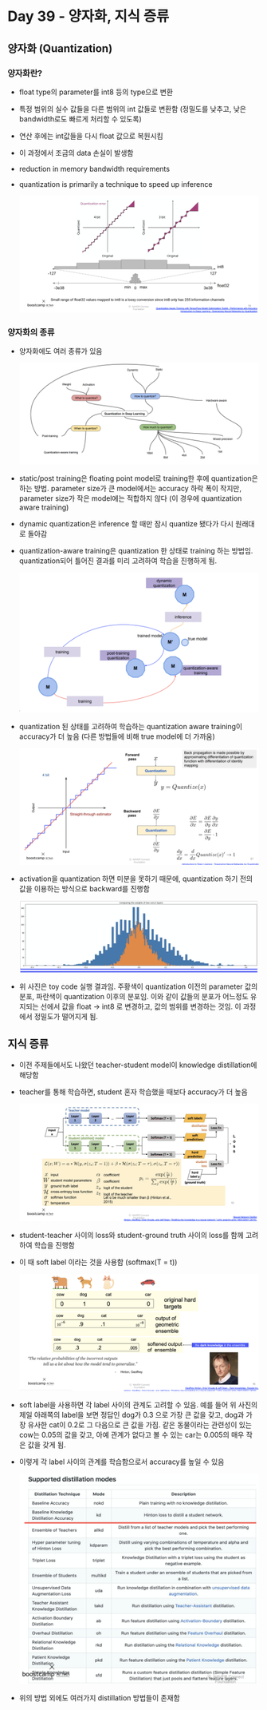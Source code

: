 # Day 39 - 양자화, 지식 증류

## 양자화 (Quantization)

### 양자화란?

* float type의 parameter를 int8 등의 type으로 변환
* 특정 범위의 실수 값들을 다른 범위의 int 값들로 변환함 (정밀도를 낮추고, 낮은 bandwidth로도 빠르게 처리할 수 있도록)
* 연산 후에는 int값들을 다시 float 값으로 복원시킴
* 이 과정에서 조금의 data 손실이 발생함
* reduction in memory bandwidth requirements
* quantization is primarily a technique to speed up inference

    ![quantization](./img/Day39/quantization1.png)

### 양자화의 종류

* 양자화에도 여러 종류가 있음

    ![quantization](./img/Day39/quantization2.png)

* static/post training은 floating point model로 training한 후에 quantization은 하는 방법. parameter size가 큰 model에서는 accuracy 하락 폭이 작지만, parameter size가 작은 model에는 적합하지 않다 (이 경우에 quantization aware training)
* dynamic quantization은 inference 할 때만 잠시 quantize 됐다가 다시 원래대로 돌아감
* quantization-aware training은 quantization 한 상태로 training 하는 방법임. quantization되어 틀어진 결과를 미리 고려하여 학습을 진행하게 됨.

    ![quantization](./img/Day39/quantization3.png)

* quantization 된 상태를 고려하여 학습하는 quantization aware training이 accuracy가 더 높음 (다른 방법들에 비해  true model에 더 가까움)

    ![quantization](./img/Day39/quantization4.png)

* activation을 quantization 하면 미분을 못하기 때문에, quantization 하기 전의 값을 이용하는 방식으로 backward를 진행함

    ![quantization](./img/Day39/quantization5.png)

* 위 사진은 toy code 실행 결과임. 주황색이 quantization 이전의 parameter 값의 분포, 파란색이 quantization 이후의 분포임. 이와 같이 값들의 분포가 어느정도 유지되는 선에서 값을 float -> int8 로 변경하고, 값의 범위를 변경하는 것임. 이 과정에서 정밀도가 떨어지게 됨.


## 지식 증류

* 이전 주제들에서도 나왔던 teacher-student model이 knowledge distillation에 해당함
* teacher를 통해 학습하면, student 혼자 학습했을 때보다 accuracy가 더 높음

    ![quantization](./img/Day39/knowledgeDistillation1.png)

* student-teacher 사이의 loss와 student-ground truth 사이의 loss를 함께 고려하여 학습을 진행함
* 이 때 soft label 이라는 것을 사용함 (softmax(T = t))

    ![quantization](./img/Day39/knowledgeDistillation2.png)

* soft label을 사용하면 각 label 사이의 관계도 고려할 수 있음. 예를 들어 위 사진의 제일 아래쪽의 label을 보면 정답인 dog가 0.3 으로 가장 큰 값을 갖고, dog과 가장 유사한 cat이 0.2로 그 다음으로 큰 값을 가짐. 같은 동물이라는 관련성이 있는 cow는 0.05의 값을 갖고, 아예 관계가 없다고 볼 수 있는 car는 0.005의 매우 작은 값을 갖게 됨.
* 이렇게 각 label 사이의 관계를 학습함으로서 accuracy를 높일 수 있음

    ![quantization](./img/Day39/knowledgeDistillation3.png)

* 위의 방법 외에도 여러가지 distillation 방법들이 존재함
